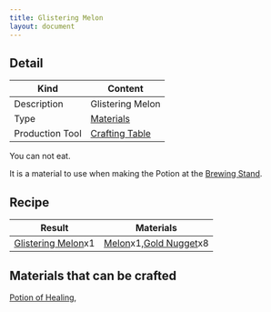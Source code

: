 ```yaml
---
title: Glistering Melon
layout: document
---
```

## Detail

|Kind|Content|
|---|---|
|Description|Glistering Melon|
|Type|[Materials](Materials)|
|Production Tool|[Crafting Table](Crafting_Table)|

You can not eat.

It is a material to use when making the Potion at the [Brewing Stand](Brewing_Stand).

## Recipe

|Result|Materials|
|---|---|
|[Glistering Melon](Glistering_Melon)x1|[Melon](Melon)x1,[Gold Nugget](Gold_Nugget)x8|

## Materials that can be crafted

[Potion of Healing](Potion_of_Healing),

